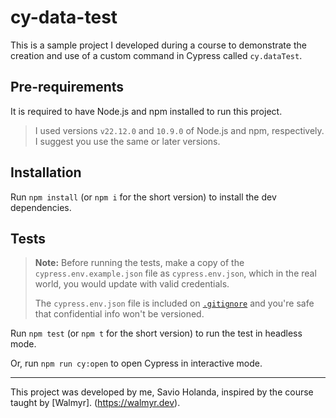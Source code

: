 # cy-data-test

This is a sample project I developed during a course to demonstrate the creation and use of a custom command in Cypress called `cy.dataTest`.

## Pre-requirements

It is required to have Node.js and npm installed to run this project.

> I used versions `v22.12.0` and `10.9.0` of Node.js and npm, respectively. I suggest you use the same or later versions.

## Installation

Run `npm install` (or `npm i` for the short version) to install the dev dependencies.

## Tests

> **Note:** Before running the tests, make a copy of the `cypress.env.example.json` file as `cypress.env.json`, which in the real world, you would update with valid credentials.
>
> The `cypress.env.json` file is included on [`.gitignore`](./.gitignore) and you're safe that confidential info won't be versioned.

Run `npm test` (or `npm t` for the short version) to run the test in headless mode.

Or, run `npm run cy:open` to open Cypress in interactive mode.
___

This project was developed by me, Savio Holanda, inspired by the course taught by [Walmyr]. (https://walmyr.dev).